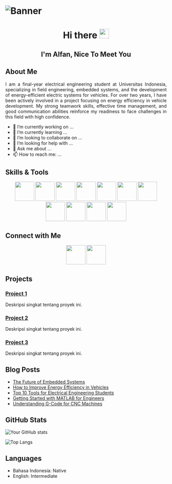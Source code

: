 # ![Banner](link_to_your_banner_image)

<h1 align="center">
  Hi there <img src="https://media.giphy.com/media/hvRJCLFzcasrR4ia7z/giphy.gif" width="30px">
</h1>
<div id="message" align="center">
  <h2>I'm Alfan, Nice To Meet You</h2>
</div>

## About Me

<p align="justify">
  I am a final-year electrical engineering student at Universitas Indonesia, specializing in field engineering, embedded systems, and the development of energy-efficient electric systems for vehicles. For over two years, I have been actively involved in a project focusing on energy efficiency in vehicle development. My strong teamwork skills, effective time management, and good communication abilities reinforce my readiness to face challenges in this field with high confidence.
</p>

- 🔭 I’m currently working on ...
- 🌱 I’m currently learning ...
- 👯 I’m looking to collaborate on ...
- 🤔 I’m looking for help with ...
- 💬 Ask me about ...
- 📫 How to reach me: ...

## Skills & Tools

<p align="center">
  <img src="https://img.shields.io/badge/-Python-3776AB?style=for-the-badge&logo=Python&logoColor=white" height="60">
  <img src="https://img.shields.io/badge/-VSCode-007ACC?style=for-the-badge&logo=Visual-Studio-Code&logoColor=white" height="60">
  <img src="https://img.shields.io/badge/-Arduino-00979D?style=for-the-badge&logo=Arduino&logoColor=white" height="60">
  <img src="https://img.shields.io/badge/-C++-00599C?style=for-the-badge&logo=c%2B%2B&logoColor=white" height="60">
  <img src="https://img.shields.io/badge/-MATLAB-0076A8?style=for-the-badge&logo=MATLAB&logoColor=white" height="60">
  <img src="https://img.shields.io/badge/-Figma-F24E1E?style=for-the-badge&logo=Figma&logoColor=white" height="60">
  <img src="https://img.shields.io/badge/-Solidworks-EF172A?style=for-the-badge&logo=SolidWorks&logoColor=white" height="60">
  <img src="https://img.shields.io/badge/-Proteus-4CAF50?style=for-the-badge&logo=Proteus&logoColor=white" height="60">
  <img src="https://img.shields.io/badge/-Altium-232F3E?style=for-the-badge&logo=Altium-Designer&logoColor=white" height="60">
  <img src="https://img.shields.io/badge/-EasyEDA-00896C?style=for-the-badge&logo=EasyEDA&logoColor=white" height="60">
  <img src="https://img.shields.io/badge/-Multisim-007ACC?style=for-the-badge&logo=NI&logoColor=white" height="60">
</p>

## Connect with Me

<p align="center">
  <a href="https://www.linkedin.com/in/muhammad-alfan-fuad-dzia-ul-haq-24857a217/"><img src="https://img.shields.io/badge/-LinkedIn-0077B5?style=for-the-badge&logo=LinkedIn&logoColor=white" height="60"></a>
  <a href="https://www.instagram.com/alfanfuadz24/"><img src="https://img.shields.io/badge/-Instagram-E4405F?style=for-the-badge&logo=Instagram&logoColor=white" height="60"></a>
</p>

## Projects

### [Project 1](link_ke_project_1)
Deskripsi singkat tentang proyek ini.

### [Project 2](link_ke_project_2)
Deskripsi singkat tentang proyek ini.

### [Project 3](link_ke_project_3)
Deskripsi singkat tentang proyek ini.

## Blog Posts

- [The Future of Embedded Systems](https://example.com/the-future-of-embedded-systems)
- [How to Improve Energy Efficiency in Vehicles](https://example.com/improve-energy-efficiency-vehicles)
- [Top 10 Tools for Electrical Engineering Students](https://example.com/top-10-tools-electrical-engineering)
- [Getting Started with MATLAB for Engineers](https://example.com/getting-started-matlab-engineers)
- [Understanding G-Code for CNC Machines](https://example.com/understanding-g-code-cnc)

## GitHub Stats

![Your GitHub stats](https://github-readme-stats.vercel.app/api?username=Alfanfuad&show_icons=true&theme=radical)

![Top Langs](https://github-readme-stats.vercel.app/api/top-langs/?username=Alfanfuad&layout=compact&theme=radical)

## Languages

- Bahasa Indonesia: Native
- English: Intermediate
